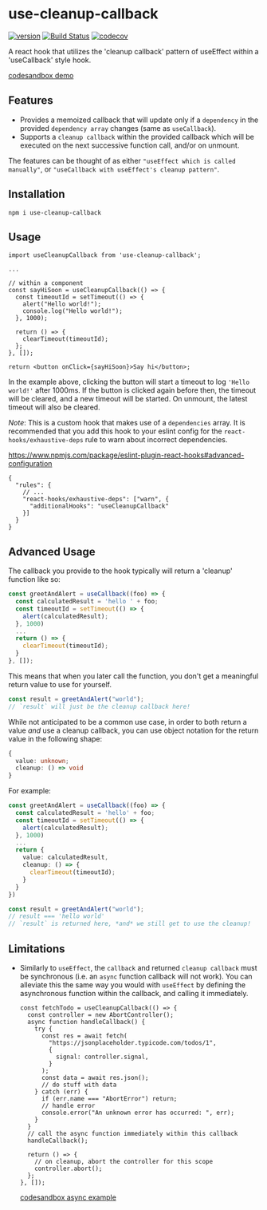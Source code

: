 # use-cleanup-callback

[![version](https://img.shields.io/npm/v/use-cleanup-callback)](https://www.npmjs.com/package/use-cleanup-callback)
[![Build Status](https://img.shields.io/travis/shrugsy/use-cleanup-callback)](https://travis-ci.org/shrugsy/use-cleanup-callback)
[![codecov](https://img.shields.io/codecov/c/github/shrugsy/use-cleanup-callback)](https://codecov.io/gh/shrugsy/use-cleanup-callback)

A react hook that utilizes the 'cleanup callback' pattern of useEffect within a 'useCallback' style hook.

[codesandbox demo](https://codesandbox.io/s/use-cleanup-callback-example-ptvhj?file=/src/App.js)

## Features

- Provides a memoized callback that will update only if a `dependency` in the provided `dependency array` changes (same as `useCallback`).
- Supports a `cleanup callback` within the provided callback which will be executed on the next successive function call, and/or on unmount.

The features can be thought of as either `"useEffect which is called manually"`, or `"useCallback with useEffect's cleanup pattern"`.

## Installation

`npm i use-cleanup-callback`

## Usage

```tsx
import useCleanupCallback from 'use-cleanup-callback';

...

// within a component
const sayHiSoon = useCleanupCallback(() => {
  const timeoutId = setTimeout(() => {
    alert("Hello world!");
    console.log("Hello world!");
  }, 1000);

  return () => {
    clearTimeout(timeoutId);
  };
}, []);

return <button onClick={sayHiSoon}>Say hi</button>;
```

In the example above, clicking the button will start a timeout to log `'Hello world!'` after 1000ms. If the button is clicked again before then, the timeout will be cleared, and a new timeout will be started. On unmount, the latest timeout will also be cleared.

_Note_: This is a custom hook that makes use of a `dependencies` array. It is recommended that you add this hook to your eslint config for the `react-hooks/exhaustive-deps` rule to warn about incorrect dependencies.

https://www.npmjs.com/package/eslint-plugin-react-hooks#advanced-configuration

```
{
  "rules": {
    // ...
    "react-hooks/exhaustive-deps": ["warn", {
      "additionalHooks": "useCleanupCallback"
    }]
  }
}
```

## Advanced Usage

The callback you provide to the hook typically will return a 'cleanup' function like so:

```ts
const greetAndAlert = useCallback((foo) => {
  const calculatedResult = 'hello ' + foo;
  const timeoutId = setTimeout(() => {
    alert(calculatedResult);
  }, 1000)
  ...
  return () => {
    clearTimeout(timeoutId);
  }
}, []);
```

This means that when you later call the function, you don't get a meaningful return value to use for yourself.

```ts
const result = greetAndAlert("world");
// `result` will just be the cleanup callback here!
```

While not anticipated to be a common use case, in order to both return a value _and_ use a cleanup callback, you can use object notation for the return value in the following shape:

```ts
{
  value: unknown;
  cleanup: () => void
}
```

For example:

```ts
const greetAndAlert = useCallback((foo) => {
  const calculatedResult = 'hello' + foo;
  const timeoutId = setTimeout(() => {
    alert(calculatedResult);
  }, 1000)
  ...
  return {
    value: calculatedResult,
    cleanup: () => {
      clearTimeout(timeoutId);
    }
  }
})
```

```ts
const result = greetAndAlert("world");
// result === 'hello world'
// `result` is returned here, *and* we still get to use the cleanup!
```

## Limitations

- Similarly to `useEffect`, the `callback` and returned `cleanup callback` must be synchronous (i.e. an `async` function callback will not work). You can alleviate this the same way you would with `useEffect` by defining the asynchronous function within the callback, and calling it immediately.

  ```tsx
  const fetchTodo = useCleanupCallback(() => {
    const controller = new AbortController();
    async function handleCallback() {
      try {
        const res = await fetch(
          "https://jsonplaceholder.typicode.com/todos/1",
          {
            signal: controller.signal,
          }
        );
        const data = await res.json();
        // do stuff with data
      } catch (err) {
        if (err.name === "AbortError") return;
        // handle error
        console.error("An unknown error has occurred: ", err);
      }
    }
    // call the async function immediately within this callback
    handleCallback();

    return () => {
      // on cleanup, abort the controller for this scope
      controller.abort();
    };
  }, []);
  ```

  [codesandbox async example](https://codesandbox.io/s/use-cleanup-callback-async-example-e6dcj?file=/src/App.js)
